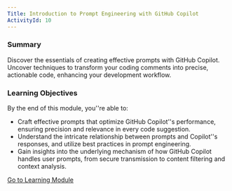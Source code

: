```yaml
---
Title: Introduction to Prompt Engineering with GitHub Copilot
ActivityId: 10
---
```


### Summary

Discover the essentials of creating effective prompts with GitHub Copilot. Uncover techniques to transform your coding comments into precise, actionable code, enhancing your development workflow.

### Learning Objectives

By the end of this module, you''re able to:

- Craft effective prompts that optimize GitHub Copilot''s performance, ensuring precision and relevance in every code suggestion.
- Understand the intricate relationship between prompts and Copilot''s responses, and utilize best practices in prompt engineering.
- Gain insights into the underlying mechanism of how GitHub Copilot handles user prompts, from secure transmission to content filtering and context analysis.

[Go to Learning Module](https://learn.microsoft.com/en-us/training/modules/introduction-prompt-engineering-with-github-copilot/)
